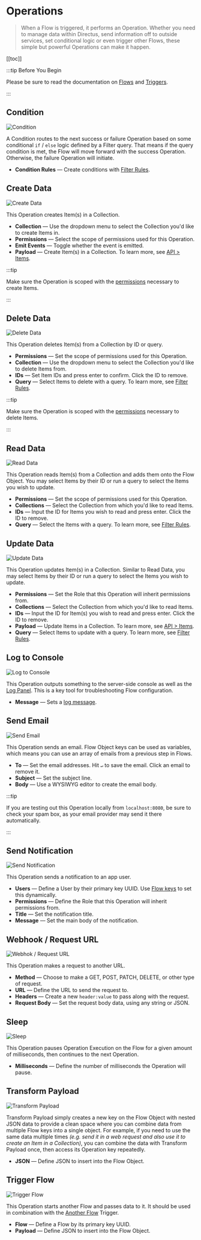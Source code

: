 # Operations

> When a Flow is triggered, it performs an Operation. Whether you need to manage data within Directus, send information
> off to outside services, set conditional logic or even trigger other Flows, these simple but powerful Operations can
> make it happen.

[[toc]]

:::tip Before You Begin

Please be sure to read the documentation on [Flows](/configuration/flows/flows) and [Triggers](flows/triggers).

:::

## Condition

![Condition](https://cdn.directus.io/docs/v9/configuration/flows/operations/operations-20220603A/condition-20220603A.webp)

A Condition routes to the next success or failure Operation based on some conditional `if` / `else` logic defined by a
Filter query. That means if the query condition is met, the Flow will move forward with the success Operation.
Otherwise, the failure Operation will initiate.

- **Condition Rules** — Create conditions with [Filter Rules](/configuration/filter-rules).

## Create Data

![Create Data](https://cdn.directus.io/docs/v9/configuration/flows/operations/operations-20220603A/create-data-20220603A.webp)

This Operation creates Item(s) in a Collection.

- **Collection** — Use the dropdown menu to select the Collection you'd like to create Items in.
- **Permissions** — Select the scope of permissions used for this Operation.
- **Emit Events** — Toggle whether the event is emitted.
- **Payload** — Create Item(s) in a Collection. To learn more, see [API > Items](reference/items/).

:::tip

Make sure the Operation is scoped with the [permissions](configuration/users-roles-permissions) necessary to create
Items.

:::

## Delete Data

![Delete Data](https://cdn.directus.io/docs/v9/configuration/flows/operations/operations-20220603A/delete-data-20220603A.webp)

This Operation deletes Item(s) from a Collection by ID or query.

- **Permissions** — Set the scope of permissions used for this Operation.
- **Collection** — Use the dropdown menu to select the Collection you'd like to delete Items from.
- **IDs** — Set Item IDs and press enter to confirm. Click the ID to remove.
- **Query** — Select Items to delete with a query. To learn more, see [Filter Rules](/configuration/filter-rules).

:::tip

Make sure the Operation is scoped with the [permissions](configuration/users-roles-permissions) necessary to delete
Items.

:::

## Read Data

![Read Data](https://cdn.directus.io/docs/v9/configuration/flows/operations/operations-20220603A/read-data-20220603A.webp)

This Operation reads Item(s) from a Collection and adds them onto the Flow Object. You may select Items by their ID or
run a query to select the Items you wish to update.

- **Permissions** — Set the scope of permissions used for this Operation.
- **Collections** — Select the Collection from which you'd like to read Items.
- **IDs** — Input the ID for Items you wish to read and press enter. Click the ID to remove.
- **Query** — Select the Items with a query. To learn more, see [Filter Rules](/configuration/filter-rules).

## Update Data

![Update Data](https://cdn.directus.io/docs/v9/configuration/flows/operations/operations-20220603A/update-data-20220603A.webp)

This Operation updates Item(s) in a Collection. Similar to Read Data, you may select Items by their ID or run a query to
select the Items you wish to update.

- **Permissions** — Set the Role that this Operation will inherit permissions from.
- **Collections** — Select the Collection from which you'd like to read Items.
- **IDs** — Input the ID for Item(s) you wish to read and press enter. Click the ID to remove.
- **Payload** — Update Items in a Collection. To learn more, see [API > Items](reference/items/).
- **Query** — Select Items to update with a query. To learn more, see [Filter Rules](/configuration/filter-rules).

## Log to Console

![Log to Console](https://cdn.directus.io/docs/v9/configuration/flows/operations/operations-20220603A/log-to-console-20220603A.webp)

This Operation outputs something to the server-side console as well as the [Log Panel](/configuration/flows/#logs). This
is a key tool for troubleshooting Flow configuration.

- **Message** — Sets a [log message](#configuration/flows/flows/logs).

## Send Email

![Send Email](https://cdn.directus.io/docs/v9/configuration/flows/operations/operations-20220603A/send-email-20220603A.webp)

This Operation sends an email. Flow Object keys can be used as variables, which means you can use an array of emails
from a previous step in Flows.

- **To** — Set the email addresses. Hit `↵` to save the email. Click an email to remove it.
- **Subject** — Set the subject line.
- **Body** — Use a WYSIWYG editor to create the email body.

:::tip

If you are testing out this Operation locally from `localhost:8080`, be sure to check your spam box, as your email
provider may send it there automatically.

:::

## Send Notification

![Send Notification](https://cdn.directus.io/docs/v9/configuration/flows/operations/operations-20220603A/send-notification-20220603A.webp)

This Operation sends a notification to an app user.

- **Users** — Define a User by their primary key UUID. Use [Flow keys](/configuration/flows/flows/#the-flow-object) to
  set this dynamically.
- **Permissions** — Define the Role that this Operation will inherit permissions from.
- **Title** — Set the notification title.
- **Message** — Set the main body of the notification.

## Webhook / Request URL

![Webhok / Request URL](https://cdn.directus.io/docs/v9/configuration/flows/operations/operations-20220603A/webhook-20220603A.webp)

This Operation makes a request to another URL.

- **Method** — Choose to make a GET, POST, PATCH, DELETE, or other type of request.
- **URL** — Define the URL to send the request to.
- **Headers** — Create a new `header:value` to pass along with the request.
- **Request Body** — Set the request body data, using any string or JSON.

## Sleep

![Sleep](https://cdn.directus.io/docs/v9/configuration/flows/operations/operations-20220603A/sleep-20220603A.webp)

This Operation pauses Operation Execution on the Flow for a given amount of milliseconds, then continues to the next
Operation.

- **Milliseconds** — Define the number of milliseconds the Operation will pause.

## Transform Payload

![Transform Payload](https://cdn.directus.io/docs/v9/configuration/flows/operations/operations-20220603A/transform-payload-20220603A.webp)

Transform Payload simply creates a new key on the Flow Object with nested JSON data to provide a clean space where you
can combine data from multiple Flow keys into a single object. For example, if you need to use the same data multiple
times _(e.g. send it in a web request and also use it to create an Item in a Collection)_, you can combine the data with
Transform Payload once, then access its Operation key repeatedly.

- **JSON** — Define JSON to insert into the Flow Object.

## Trigger Flow

![Trigger Flow](https://cdn.directus.io/docs/v9/configuration/flows/operations/operations-20220603A/trigger-flow-20220603A.webp)

This Operation starts another Flow and passes data to it. It should be used in combination with the
[Another Flow](/configuration/triggers/#another-flow) Trigger.

- **Flow** — Define a Flow by its primary key UUID.
- **Payload** — Define JSON to insert into the Flow Object.
